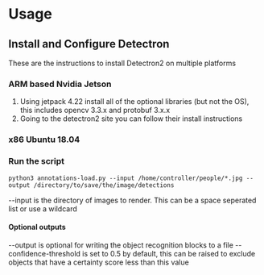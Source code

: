 # Usage

## Install and Configure Detectron

These are the instructions to install Detectron2 on multiple platforms

### ARM based Nvidia Jetson

1. Using jetpack 4.22 install all of the optional libraries (but not the OS), this includes opencv 3.3.x and protobuf 3.x.x
2. Going to the detectron2 site you can follow their install instructions 

### x86 Ubuntu 18.04


### Run the script

```python3 annotations-load.py --input /home/controller/people/*.jpg --output /directory/to/save/the/image/detections```

--input is the directory of images to render.  This can be a space seperated list or use a wildcard

#### Optional outputs
--output is optional for writing the object recognition blocks to a file
--confidence-threshold is set to 0.5 by default, this can be raised to exclude objects that have a certainty score less than this value
